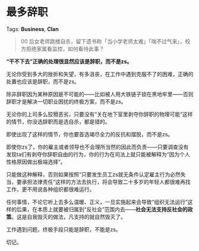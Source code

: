 # 最多辞职

Tags: **Business**, **Clan**

> 00 后女老师跳楼自杀，留下遗书称「当小学老师太难」「喘不过气来」，校方拒绝家属看监控，如何看待此事？



**“干不下去”正确的处理很显然应该是辞职，而不是zs。**

无论你受到多大的挫折和失望，有多沮丧，在工作中遇到克服不了的困难，正确的处置也应该是辞职，而不是zs。

除非辞职因为某种原因是不可能的——比如被人用大铁链子锁在黑地牢里——否则辞职才是解决一切职业困扰的终极方案，而不是zs。

无论你的上司多么狡猾恶劣，只要没有“关在地下室里剥夺你辞职的物理可能”这样的情节，你没选辞职而是选自杀，都是错的。

即使出现了这样的情节，你也要首选竭尽全力的反抗和摆脱，而不是zs。

即使你zs了，你的雇主或者领导也不会理所当然的因此而负责——只要调查没有发现ta们有剥夺你辞职自由的行为，你的行为在司法上就只能被解释为“因为个人性格原因做出极端选择”。

只能做这种解释，否则如果按照“只要发生员工zs就无条件认定雇主行为必然失当，要承担法律责任”这样的方法去执行，将会导致二十多岁的年轻人都很难再找工作，更不用说各种组织都很难运行。

任何事情，不论它听上去多么温暖、正义，一旦实施起来会导致“组织无法运行”这样的后果，在本质上就要被归属到“反社会”范围内去——**社会无法支持反社会的政策**。这是自我毁灭的做法，凡支持的就自然毁灭了。

工作遇到问题，终极手段只能是辞职，不能是zs。

切记。



